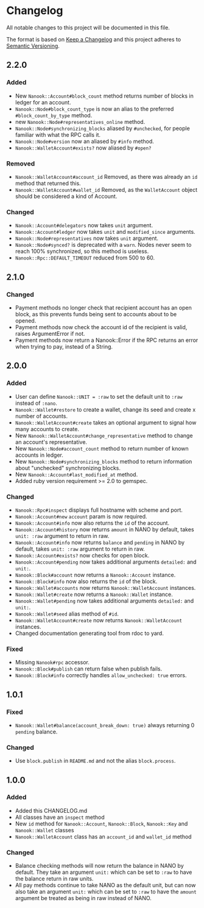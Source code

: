 # Changelog
All notable changes to this project will be documented in this file.

The format is based on [Keep a Changelog](http://keepachangelog.com/en/1.0.0/)
and this project adheres to [Semantic Versioning](http://semver.org/spec/v2.0.0.html).

## 2.2.0

### Added

- New `Nanook::Account#block_count` method returns number of blocks in ledger for an account.
- `Nanook::Node#block_count_type` is now an alias to the preferred `#block_count_by_type`
  method.
- new `Nanook::Node#representatives_online` method.
- `Nanook::Node#synchronizing_blocks` aliased by `#unchecked`, for people familiar with
  what the RPC calls it.
- `Nanook::Node#version` now an aliased by `#info`
  method.
- `Nanook::WalletAccount#exists?` now aliased by `#open?`

### Removed

- `Nanook::WalletAccount#account_id` Removed, as there was already an `id` method that returned this.
- `Nanook::WalletAccount#wallet_id` Removed, as the `WalletAccount` object should be considered a kind of Account.

### Changed

- `Nanook::Account#delegators` now takes `unit` argument.
- `Nanook::Account#ledger` now takes `unit` and `modified_since` arguments.
- `Nanook::Node#representatives` now takes `unit` argument.
- `Nanook::Node#synced?` is deprecated with a `warn`. Nodes never seem to reach 100%
  synchronized, so this method is useless.
- `Nanook::Rpc::DEFAULT_TIMEOUT` reduced from 500 to 60.

## 2.1.0

### Changed

- Payment methods no longer check that recipient account has an open block, as this prevents
  funds being sent to accounts about to be opened.
- Payment methods now check the account id of the recipient is valid, raises ArgumentError if not.
- Payment methods now return a Nanook::Error if the RPC returns an error when trying to pay, instead of a String.

## 2.0.0

### Added

- User can define `Nanook::UNIT = :raw` to set the default unit to `:raw` instead of `:nano`.
- `Nanook::Wallet#restore` to create a wallet, change its seed and create x number of accounts.
- `Nanook::WalletAccount#create` takes an optional argument to signal
  how many accounts to create.
- New `Nanook::WalletAccount#change_representative` method to change an
  account's representative.
- New `Nanook::Node#account_count` method to return number of known accounts in ledger.
- New `Nanook::Node#synchronizing_blocks` method to return information about "unchecked" synchronizing blocks.
- New `Nanook::Account#last_modified_at` method.
- Added ruby version requirement >= 2.0 to gemspec.

### Changed

- `Nanook::Rpc#inspect` displays full hostname with scheme and port.
- `Nanook::Account#new` `account` param is now required.
- `Nanook::Account#info` now also returns the `id` of the account.
- `Nanook::Account#history` now returns `amount` in NANO by default, takes `unit: :raw` argument to return in raw.
- `Nanook::Account#info` now returns `balance` and `pending` in NANO by default, takes `unit: :raw` argument to return in raw.
- `Nanook::Account#exists?` now checks for open block.
- `Nanook::Account#pending` now takes additional arguments `detailed:` and `unit:`.
- `Nanook::Block#account` now returns a `Nanook::Account` instance.
- `Nanook::Block#info` now also returns the `id` of the block.
- `Nanook::Wallet#accounts` now returns `Nanook::WalletAccount` instances.
- `Nanook::Wallet#create` now returns a `Nanook::Wallet` instance.
- `Nanook::Wallet#pending` now takes additional arguments `detailed:` and `unit:`.
- `Nanook::Wallet#seed` alias method of `#id`.
- `Nanook::WalletAccount#create` now returns `Nanook::WalletAccount` instances.
- Changed documentation generating tool from rdoc to yard.

### Fixed

- Missing `Nanook#rpc` accessor.
- `Nanook::Block#publish` can return false when publish fails.
- `Nanook::Block#info` correctly handles `allow_unchecked: true` errors.

## 1.0.1

### Fixed

- `Nanook::Wallet#balance(account_break_down: true)` always returning 0 `pending` balance.

### Changed

- Use `block.publish` in `README.md` and not the alias `block.process`.

## 1.0.0

### Added

- Added this CHANGELOG.md
- All classes have an `inspect` method
- New `id` method for `Nanook::Account`, `Nanook::Block`, `Nanook::Key` and `Nanook::Wallet` classes
- `Nanook::WalletAccount` class has an `account_id` and `wallet_id` method

### Changed

- Balance checking methods will now return the balance in NANO by default.
  They take an argument `unit:` which can be set to `:raw` to have the
  balance return in raw units.
- All pay methods continue to take NANO as the default unit, but can now
  also take an argument `unit:` which can be set to `:raw` to have the
  `amount` argument be treated as being in raw instead of NANO.
